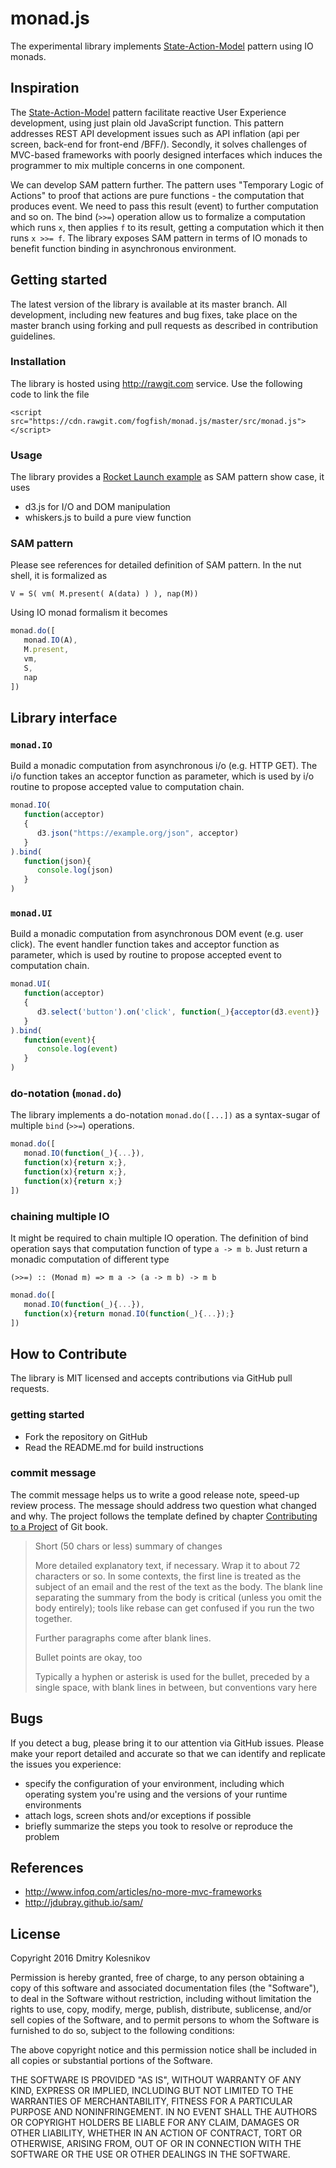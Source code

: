# monad.js

The experimental library implements [State-Action-Model](http://jdubray.github.io/sam/) pattern using IO monads.

## Inspiration 

The [State-Action-Model](http://jdubray.github.io/sam/) pattern facilitate reactive User Experience development, using just plain old JavaScript function. This pattern addresses REST API development issues such as API inflation (api per screen, back-end for front-end /BFF/). Secondly, it solves challenges of MVC-based frameworks with poorly designed interfaces which induces the programmer to mix multiple concerns in one component. 

We can develop SAM pattern further. The pattern uses "Temporary Logic of Actions" to proof that actions are pure functions - the computation that produces event. We need to pass this result (event) to further computation and so on. The bind (`>>=`) operation allow us to formalize a computation which runs `x`, then applies `f` to its result, getting a computation which it then runs `x >>= f`. The library exposes SAM pattern in terms of IO monads to benefit function binding in asynchronous environment.


## Getting started

The latest version of the library is available at its master branch. All development, including new features and bug fixes, take place on the master branch using forking and pull requests as described in contribution guidelines.


### Installation

The library is hosted using http://rawgit.com service. Use the following code to link the file
```
<script src="https://cdn.rawgit.com/fogfish/monad.js/master/src/monad.js"></script>
```

### Usage

The library provides a [Rocket Launch example](examples/sam.html) as SAM pattern show case, it uses 
* d3.js for I/O and DOM manipulation
* whiskers.js to build a pure view function 


### SAM pattern

Please see references for detailed definition of SAM pattern. In the nut shell, it is formalized as
```
V = S( vm( M.present( A(data) ) ), nap(M))
```

Using IO monad formalism it becomes
```javascript
monad.do([
   monad.IO(A),        
   M.present,
   vm,
   S,
   nap
])
```


## Library interface

### `monad.IO` 

Build a monadic computation from asynchronous i/o (e.g. HTTP GET). The i/o function takes an acceptor function as parameter, which is used by i/o routine to propose accepted value to computation chain.
```javascript
monad.IO(
   function(acceptor)
   {
      d3.json("https://example.org/json", acceptor)
   }
).bind(
   function(json){
      console.log(json)
   }
)
```

### `monad.UI`

Build a monadic computation from asynchronous DOM event (e.g. user click). The event handler function takes and acceptor function as parameter, which is used by routine to propose accepted event to computation chain.
```javascript
monad.UI(
   function(acceptor)
   {
      d3.select('button').on('click', function(_){acceptor(d3.event)}
   }
).bind(
   function(event){
      console.log(event)
   }
)
```

### do-notation (`monad.do`)

The library implements a do-notation `monad.do([...])` as a syntax-sugar of multiple `bind` (`>>=`) operations.
```javascript
monad.do([
   monad.IO(function(_){...}),
   function(x){return x;},
   function(x){return x;},
   function(x){return x;}
])
```

### chaining multiple IO

It might be required to chain multiple IO operation. The definition of bind operation says that computation function of type `a -> m b`. Just return a monadic computation of different type 
```
(>>=) :: (Monad m) => m a -> (a -> m b) -> m b
```

```javascript
monad.do([
   monad.IO(function(_){...}),
   function(x){return monad.IO(function(_){...});}
])
```



## How to Contribute

The library is MIT licensed and accepts contributions via GitHub pull requests.

### getting started

* Fork the repository on GitHub
* Read the README.md for build instructions


### commit message

The commit message helps us to write a good release note, speed-up review process. The message should address two question what changed and why. The project follows the template defined by chapter [Contributing to a Project](http://git-scm.com/book/ch5-2.html) of Git book.

>
> Short (50 chars or less) summary of changes
>
> More detailed explanatory text, if necessary. Wrap it to about 72 characters or so. In some contexts, the first line is treated as the subject of an email and the rest of the text as the body. The blank line separating the summary from the body is critical (unless you omit the body entirely); tools like rebase can get confused if you run the two together.
> 
> Further paragraphs come after blank lines.
> 
> Bullet points are okay, too
> 
> Typically a hyphen or asterisk is used for the bullet, preceded by a single space, with blank lines in between, but conventions vary here
>

## Bugs

If you detect a bug, please bring it to our attention via GitHub issues. Please make your report detailed and accurate so that we can identify and replicate the issues you experience:
- specify the configuration of your environment, including which operating system you're using and the versions of your runtime environments
- attach logs, screen shots and/or exceptions if possible
- briefly summarize the steps you took to resolve or reproduce the problem



## References

* http://www.infoq.com/articles/no-more-mvc-frameworks
* http://jdubray.github.io/sam/



## License

Copyright 2016 Dmitry Kolesnikov

Permission is hereby granted, free of charge, to any person obtaining a copy of this software and associated documentation files (the "Software"), to deal in the Software without restriction, including without limitation the rights to use, copy, modify, merge, publish, distribute, sublicense, and/or sell copies of the Software, and to permit persons to whom the Software is furnished to do so, subject to the following conditions:

The above copyright notice and this permission notice shall be included in all copies or substantial portions of the Software.

THE SOFTWARE IS PROVIDED "AS IS", WITHOUT WARRANTY OF ANY KIND, EXPRESS OR IMPLIED, INCLUDING BUT NOT LIMITED TO THE WARRANTIES OF MERCHANTABILITY, FITNESS FOR A PARTICULAR PURPOSE AND NONINFRINGEMENT. IN NO EVENT SHALL THE AUTHORS OR COPYRIGHT HOLDERS BE LIABLE FOR ANY CLAIM, DAMAGES OR OTHER LIABILITY, WHETHER IN AN ACTION OF CONTRACT, TORT OR OTHERWISE, ARISING FROM, OUT OF OR IN CONNECTION WITH THE SOFTWARE OR THE USE OR OTHER DEALINGS IN THE SOFTWARE.




